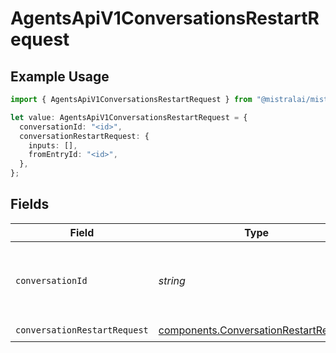 # AgentsApiV1ConversationsRestartRequest

## Example Usage

```typescript
import { AgentsApiV1ConversationsRestartRequest } from "@mistralai/mistralai/models/operations";

let value: AgentsApiV1ConversationsRestartRequest = {
  conversationId: "<id>",
  conversationRestartRequest: {
    inputs: [],
    fromEntryId: "<id>",
  },
};
```

## Fields

| Field                                                                                          | Type                                                                                           | Required                                                                                       | Description                                                                                    |
| ---------------------------------------------------------------------------------------------- | ---------------------------------------------------------------------------------------------- | ---------------------------------------------------------------------------------------------- | ---------------------------------------------------------------------------------------------- |
| `conversationId`                                                                               | *string*                                                                                       | :heavy_check_mark:                                                                             | ID of the original conversation which is being restarted.                                      |
| `conversationRestartRequest`                                                                   | [components.ConversationRestartRequest](../../models/components/conversationrestartrequest.md) | :heavy_check_mark:                                                                             | N/A                                                                                            |